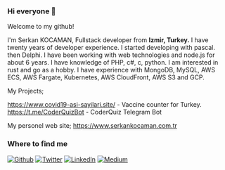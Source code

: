 ### Hi everyone 🖖

Welcome to my github!

I'm Serkan KOCAMAN, Fullstack developer from <b>Izmir, Turkey.</b> I have twenty years of developer experience. I started developing with pascal. then Delphi. I have been working with web technologies and node.js for about 6 years. I have knowledge of PHP, c#, c, python. I am interested in rust and go as a hobby. I have experience with MongoDB, MySQL, AWS ECS, AWS Fargate, Kubernetes, AWS CloudFront, AWS S3 and GCP.

My Projects;

https://www.covid19-asi-sayilari.site/ - Vaccine counter for Turkey.</br>
https://t.me/CoderQuizBot - CoderQuiz Telegram Bot </br>

My personel web site; https://www.serkankocaman.com.tr


<h3>Where to find me</h3>
<p><a href="https://github.com/KiPSOFT" target="_blank"><img alt="Github" src="https://img.shields.io/badge/GitHub-%2312100E.svg?&style=for-the-badge&logo=Github&logoColor=white" /></a> <a href="https://twitter.com/KiPSOFT" target="_blank"><img alt="Twitter" src="https://img.shields.io/badge/twitter-%231DA1F2.svg?&style=for-the-badge&logo=twitter&logoColor=white" /></a> <a href="https://www.linkedin.com/in/serkankocaman" target="_blank"><img alt="LinkedIn" src="https://img.shields.io/badge/linkedin-%230077B5.svg?&style=for-the-badge&logo=linkedin&logoColor=white" /></a> <a href="https://medium.com/@KiPSOFT" target="_blank"><img alt="Medium" src="https://img.shields.io/badge/medium-%2312100E.svg?&style=for-the-badge&logo=medium&logoColor=white" /></a>
</p>
